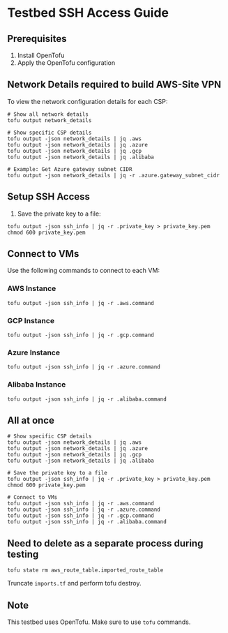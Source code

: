 # Testbed SSH Access Guide

## Prerequisites

1. Install OpenTofu
2. Apply the OpenTofu configuration

## Network Details required to build AWS-Site VPN

To view the network configuration details for each CSP:

```shell
# Show all network details
tofu output network_details
```

```shell
# Show specific CSP details
tofu output -json network_details | jq .aws
tofu output -json network_details | jq .azure
tofu output -json network_details | jq .gcp
tofu output -json network_details | jq .alibaba

# Example: Get Azure gateway subnet CIDR
tofu output -json network_details | jq -r .azure.gateway_subnet_cidr
```

## Setup SSH Access

1. Save the private key to a file:

```shell
tofu output -json ssh_info | jq -r .private_key > private_key.pem
chmod 600 private_key.pem
```

## Connect to VMs

Use the following commands to connect to each VM:

### AWS Instance

```shell
tofu output -json ssh_info | jq -r .aws.command
```

### GCP Instance

```shell
tofu output -json ssh_info | jq -r .gcp.command
```

### Azure Instance

```shell
tofu output -json ssh_info | jq -r .azure.command
```

### Alibaba Instance

```shell
tofu output -json ssh_info | jq -r .alibaba.command
```

## All at once

```shell
# Show specific CSP details
tofu output -json network_details | jq .aws
tofu output -json network_details | jq .azure
tofu output -json network_details | jq .gcp
tofu output -json network_details | jq .alibaba

# Save the private key to a file
tofu output -json ssh_info | jq -r .private_key > private_key.pem
chmod 600 private_key.pem

# Connect to VMs
tofu output -json ssh_info | jq -r .aws.command
tofu output -json ssh_info | jq -r .azure.command
tofu output -json ssh_info | jq -r .gcp.command
tofu output -json ssh_info | jq -r .alibaba.command
```

## Need to delete as a separate process during testing

```shell
tofu state rm aws_route_table.imported_route_table
```

Truncate `imports.tf` and perform tofu destroy.

## Note

This testbed uses OpenTofu. Make sure to use `tofu` commands.
